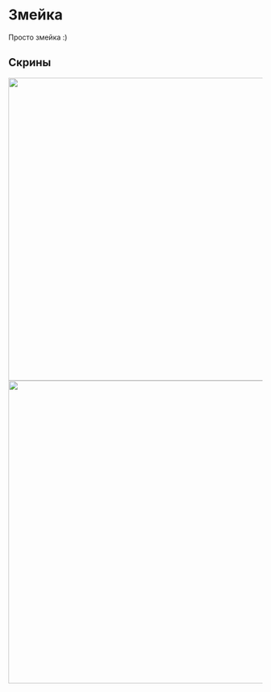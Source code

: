 # Змейка
Просто змейка :)

<h2>Скрины</h2>
<img src="https://user-images.githubusercontent.com/75571915/212819000-5cf76869-4927-4338-9dfb-4b1d5a002cd4.png" width="600">

<img src="https://user-images.githubusercontent.com/75571915/212819357-25f94485-94d5-4c3d-b9ec-3234106fe5ef.png" width="600">
